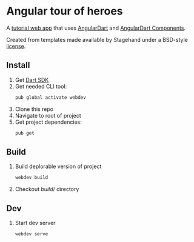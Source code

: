 # Angular tour of heroes

A [tutorial web app](https://angulardart.dev/tutorial) that uses [AngularDart](https://webdev.dartlang.org/angular) and
[AngularDart Components](https://webdev.dartlang.org/components).

Created from templates made available by Stagehand under a BSD-style
[license](https://github.com/dart-lang/stagehand/blob/master/LICENSE).



## Install

1. Get [Dart SDK](https://dart.dev/tutorials/web/get-started#2-install-dart)
2. Get needed CLI tool:
    ```bash
    pub global activate webdev
    ```
3. Clone this repo
4. Navigate to root of project
5. Get project dependencies:
    ```bash
    pub get
    ```

## Build

1. Build deplorable version of project
    ```bash
    webdev build
    ```
2. Checkout _build/_ directory

## Dev
1. Start dev server
   ```bash
   webdev serve
   ```
   
